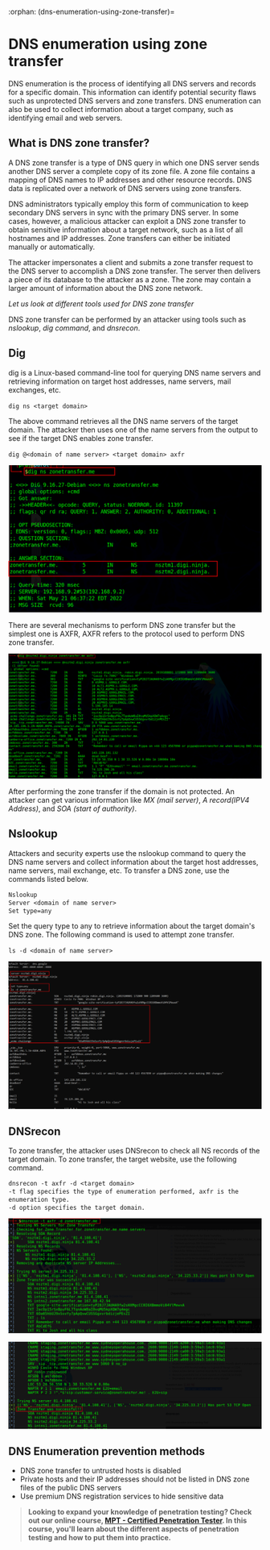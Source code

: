 :orphan:
(dns-enumeration-using-zone-transfer)=

# DNS enumeration using zone transfer

DNS enumeration is the process of identifying all DNS servers and records for a specific domain. This information can identify potential security flaws such as unprotected DNS servers and zone transfers. DNS enumeration can also be used to collect information about a target company, such as identifying email and web servers.

## What is DNS zone transfer?

A DNS zone transfer is a type of DNS query in which one DNS server sends another DNS server a complete copy of its zone file. A zone file contains a mapping of DNS names to IP addresses and other resource records. DNS data is replicated over a network of DNS servers using zone transfers.

DNS administrators typically employ this form of communication to keep secondary DNS servers in sync with the primary DNS server. In some cases, however, a malicious attacker can exploit a DNS zone transfer to obtain sensitive information about a target network, such as a list of all hostnames and IP addresses. Zone transfers can either be initiated manually or automatically.

The attacker impersonates a client and submits a zone transfer request to the DNS server to accomplish a DNS zone transfer. The server then delivers a piece of its database to the attacker as a zone. The zone may contain a larger amount of information about the DNS zone network.

_Let us look at different tools used for DNS zone transfer_

DNS zone transfer can be performed by an attacker using tools such as _nslookup_, _dig command_, and _dnsrecon_.

## Dig

dig is a Linux-based command-line tool for querying DNS name servers and retrieving information on target host addresses, name servers, mail exchanges, etc.

`dig ns <target domain>`

The above command retrieves all the DNS name servers of the target domain. The attacker then uses one of the name servers from the output to see if the target DNS enables zone transfer.

`dig @<domain of name server> <target domain> axfr`

![dig_1](images/dig_1.png)

There are several mechanisms to perform DNS zone transfer but the simplest one is AXFR, AXFR refers to the protocol used to perform DNS zone transfer.

![dig_2](images/dig_2.png)

After performing the zone transfer if the domain is not protected. An attacker can get various information like _MX (mail server)_, _A record(IPV4 Address)_, and _SOA (start of authority)_.

## Nslookup

Attackers and security experts use the nslookup command to query the DNS name servers and collect information about the target host addresses, name servers, mail exchange, etc. To transfer a DNS zone, use the commands listed below.

```
Nslookup
Server <domain of name server>
Set type=any
```

Set the query type to any to retrieve information about the target domain's DNS zone. The following command is used to attempt zone transfer.

`ls -d <domain of name server>`

![nslookup](images/nslookup.png)

## DNSrecon

To zone transfer, the attacker uses DNSrecon to check all NS records of the target domain. To zone transfer, the target website, use the following command.

```
dnsrecon -t axfr -d <target domain>
-t flag specifies the type of enumeration performed, axfr is the enumeration type.
-d option specifies the target domain.
```

![dns_recon_1](images/dns_recon_1.png)

![dns_recon_2](images/dns_recon_2.png)

## DNS Enumeration prevention methods

- DNS zone transfer to untrusted hosts is disabled
- Private hosts and their IP addresses should not be listed in DNS zone files of the public DNS servers
- Use premium DNS registration services to hide sensitive data

> **Looking to expand your knowledge of penetration testing? Check out our online course, [MPT - Certified Penetration Tester](https://www.mosse-institute.com/certifications/mpt-certified-penetration-tester.html). In this course, you'll learn about the different aspects of penetration testing and how to put them into practice.**
